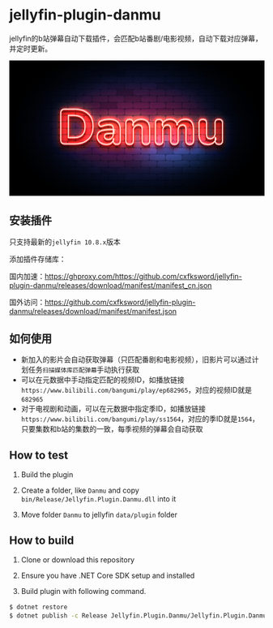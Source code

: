 # jellyfin-plugin-danmu

jellyfin的b站弹幕自动下载插件，会匹配b站番剧/电影视频，自动下载对应弹幕，并定时更新。

![preview](doc/logo.png)

## 安装插件

只支持最新的`jellyfin 10.8.x`版本

添加插件存储库：

国内加速：https://ghproxy.com/https://github.com/cxfksword/jellyfin-plugin-danmu/releases/download/manifest/manifest_cn.json

国外访问：https://github.com/cxfksword/jellyfin-plugin-danmu/releases/download/manifest/manifest.json

## 如何使用

* 新加入的影片会自动获取弹幕（只匹配番剧和电影视频），旧影片可以通过计划任务`扫描媒体库匹配弹幕`手动执行获取
* 可以在元数据中手动指定匹配的视频ID，如播放链接`https://www.bilibili.com/bangumi/play/ep682965`，对应的视频ID就是`682965`
* 对于电视剧和动画，可以在元数据中指定季ID，如播放链接`https://www.bilibili.com/bangumi/play/ss1564`，对应的季ID就是`1564`，只要集数和b站的集数的一致，每季视频的弹幕会自动获取

## How to test

1. Build the plugin

2. Create a folder, like `Danmu` and copy  `bin/Release/Jellyfin.Plugin.Danmu.dll` into it

3. Move folder `Danmu` to jellyfin `data/plugin` folder


## How to build

1. Clone or download this repository

2. Ensure you have .NET Core SDK setup and installed

3. Build plugin with following command.

```sh
$ dotnet restore 
$ dotnet publish -c Release Jellyfin.Plugin.Danmu/Jellyfin.Plugin.Danmu.csproj
```